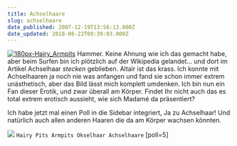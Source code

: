```yaml
---
title: Achselhaare
slug: achselhaare
date_published: 2007-12-19T13:56:13.000Z
date_updated: 2018-08-22T09:39:03.000Z
---
```


[![180px-Hairy_Armpits](//picdump.thafaker.de/2007/12/180px-hairy-armpits-thumb.jpg)](http://picdump.thafaker.de/2007/12/180px-hairy-armpits.jpg) Hammer. Keine Ahnung wie ich das gemacht habe, aber beim Surfen bin ich plötzlich auf der Wikipedia gelandet... und dort im Artikel Achselhaar *stecken* geblieben. Altair ist das krass. Ich konnte mit Achselhaaren ja noch nie was anfangen und fand sie schon immer extrem unästhetisch, aber das Bild lässt mich komplett umdenken. Ich bin nun ein Fan dieser Erotik, und zwar überall am Körper. Findet Ihr nicht auch das es total extrem erotisch aussieht, wie sich Madamé da präsentiert?

Ich habe jetzt mal einen Poll in die Sidebar integriert, Ja zu Achselhaar! Und natürlich auch allen anderen Haaren die da am Körper wachsen könnten.

 

[![](//picdump.thafaker.de/2007/12/video8c50c8e436a9.jpg)](http://youtube.com/watch?v=k4Lq4Mf2W4E)
`Hairy Pits Armpits Okselhaar Achselhaare`
[poll=5]
